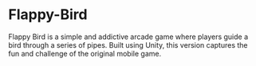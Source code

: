 # Flappy-Bird
Flappy Bird is a simple and addictive arcade game where players guide a bird through a series of pipes. Built using Unity, this version captures the fun and challenge of the original mobile game.  

